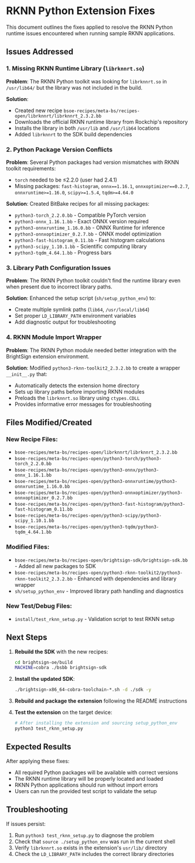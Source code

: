 # RKNN Python Extension Fixes

This document outlines the fixes applied to resolve the RKNN Python runtime issues encountered when running sample RKNN applications.

## Issues Addressed

### 1. Missing RKNN Runtime Library (`librknnrt.so`)

**Problem**: The RKNN Python toolkit was looking for `librknnrt.so` in `/usr/lib64/` but the library was not included in the build.

**Solution**: 
- Created new recipe `bsoe-recipes/meta-bs/recipes-open/librknnrt/librknnrt_2.3.2.bb`
- Downloads the official RKNN runtime library from Rockchip's repository
- Installs the library in both `/usr/lib` and `/usr/lib64` locations
- Added `librknnrt` to the SDK build dependencies

### 2. Python Package Version Conflicts

**Problem**: Several Python packages had version mismatches with RKNN toolkit requirements:
- `torch` needed to be ≤2.2.0 (user had 2.4.1)
- Missing packages: `fast-histogram`, `onnx==1.16.1`, `onnxoptimizer==0.2.7`, `onnxruntime>=1.16.0`, `scipy>=1.5.4`, `tqdm>=4.64.0`

**Solution**: Created BitBake recipes for all missing packages:
- `python3-torch_2.2.0.bb` - Compatible PyTorch version
- `python3-onnx_1.16.1.bb` - Exact ONNX version required
- `python3-onnxruntime_1.16.0.bb` - ONNX Runtime for inference
- `python3-onnxoptimizer_0.2.7.bb` - ONNX model optimization
- `python3-fast-histogram_0.11.bb` - Fast histogram calculations
- `python3-scipy_1.10.1.bb` - Scientific computing library  
- `python3-tqdm_4.64.1.bb` - Progress bars

### 3. Library Path Configuration Issues

**Problem**: The RKNN Python toolkit couldn't find the runtime library even when present due to incorrect library paths.

**Solution**: Enhanced the setup script (`sh/setup_python_env`) to:
- Create multiple symlink paths (`lib64`, `/usr/local/lib64`)
- Set proper `LD_LIBRARY_PATH` environment variables
- Add diagnostic output for troubleshooting

### 4. RKNN Module Import Wrapper

**Problem**: The RKNN Python module needed better integration with the BrightSign extension environment.

**Solution**: Modified `python3-rknn-toolkit2_2.3.2.bb` to create a wrapper `__init__.py` that:
- Automatically detects the extension home directory
- Sets up library paths before importing RKNN modules
- Preloads the `librknnrt.so` library using `ctypes.CDLL`
- Provides informative error messages for troubleshooting

## Files Modified/Created

### New Recipe Files:
- `bsoe-recipes/meta-bs/recipes-open/librknnrt/librknnrt_2.3.2.bb`
- `bsoe-recipes/meta-bs/recipes-open/python3-torch/python3-torch_2.2.0.bb`
- `bsoe-recipes/meta-bs/recipes-open/python3-onnx/python3-onnx_1.16.1.bb`
- `bsoe-recipes/meta-bs/recipes-open/python3-onnxruntime/python3-onnxruntime_1.16.0.bb`
- `bsoe-recipes/meta-bs/recipes-open/python3-onnxoptimizer/python3-onnxoptimizer_0.2.7.bb`
- `bsoe-recipes/meta-bs/recipes-open/python3-fast-histogram/python3-fast-histogram_0.11.bb`
- `bsoe-recipes/meta-bs/recipes-open/python3-scipy/python3-scipy_1.10.1.bb`
- `bsoe-recipes/meta-bs/recipes-open/python3-tqdm/python3-tqdm_4.64.1.bb`

### Modified Files:
- `bsoe-recipes/meta-bs/recipes-open/brightsign-sdk/brightsign-sdk.bb` - Added all new packages to SDK
- `bsoe-recipes/meta-bs/recipes-open/python3-rknn-toolkit2/python3-rknn-toolkit2_2.3.2.bb` - Enhanced with dependencies and library wrapper
- `sh/setup_python_env` - Improved library path handling and diagnostics

### New Test/Debug Files:
- `install/test_rknn_setup.py` - Validation script to test RKNN setup

## Next Steps

1. **Rebuild the SDK** with the new recipes:
   ```bash
   cd brightsign-oe/build
   MACHINE=cobra ./bsbb brightsign-sdk
   ```

2. **Install the updated SDK**:
   ```bash
   ./brightsign-x86_64-cobra-toolchain-*.sh -d ./sdk -y
   ```

3. **Rebuild and package the extension** following the README instructions

4. **Test the extension** on the target device:
   ```bash
   # After installing the extension and sourcing setup_python_env
   python3 test_rknn_setup.py
   ```

## Expected Results

After applying these fixes:
- All required Python packages will be available with correct versions
- The RKNN runtime library will be properly located and loaded
- RKNN Python applications should run without import errors
- Users can run the provided test script to validate the setup

## Troubleshooting

If issues persist:
1. Run `python3 test_rknn_setup.py` to diagnose the problem
2. Check that `source ./setup_python_env` was run in the current shell
3. Verify `librknnrt.so` exists in the extension's `usr/lib/` directory
4. Check the `LD_LIBRARY_PATH` includes the correct library directories